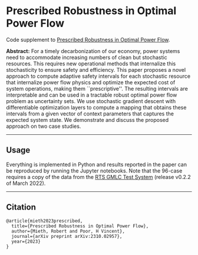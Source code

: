 # Prescribed Robustness in Optimal Power Flow

Code supplement to [Prescribed Robustness in Optimal Power Flow](https://arxiv.org/abs/2310.02957).

**Abstract:** 
For a timely decarbonization of our economy, power systems need to accommodate increasing numbers of clean but stochastic resources. This requires new operational methods that internalize this stochasticity to ensure safety and efficiency. This paper proposes a novel approach to compute adaptive safety intervals for each stochastic resource that internalize power flow physics and optimize the expected cost of system operations, making them ``prescriptive''. The resulting intervals are interpretable and can be used in a tractable robust optimal power flow problem as uncertainty sets. We use stochastic gradient descent with differentiable optimization layers to compute a mapping that obtains these intervals from a given vector of context parameters that captures the expected system state. We demonstrate and discuss the proposed approach on two case studies.

---

## Usage

Everything is implemented in Python and results reported in the paper can be reproduced by running the Jupyter notebooks. Note that the 96-case requires a copy of the data from the [RTS GMLC Test System](https://github.com/GridMod/RTS-GMLC) (release v0.2.2 of March 2022).

---

## Citation
```
@article{mieth2023prescribed,
  title={Prescribed Robustness in Optimal Power Flow},
  author={Mieth, Robert and Poor, H Vincent},
  journal={arXiv preprint arXiv:2310.02957},
  year={2023}
}
```